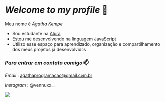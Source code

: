 # _**Welcome to my profile**_ 💛
  Meu nome é _Ágatha Kempe_
  - Sou estudante na [Alura](Https://www.alura.com.br)
  - Estou me desenvolvendo na linguagem JavaScript
  - Utilizo esse espaço para aprendizado, organização e compartilhamento dos meus projetos já desenvolvidos
### *Para entrar em contato comigo* 📫
_Email_ : agathaprogramacao@gmail.com.br

_Instagram_ : @vennuxx__






![](https://media.tenor.com/eopQRAqIKsUAAAAM/dancing-ballister-boldheart.gif)
